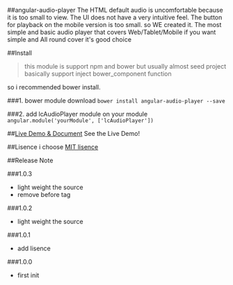 ##angular-audio-player
The HTML default audio is uncomfortable because it is too small to view. The UI does not have a very intuitive feel. The button for playback on the mobile version is too small. so WE created it. The most simple and basic audio player that covers Web/Tablet/Mobile if you want simple and All round cover it's good choice


##Install

>this module is support npm and bower
but usually almost seed project basically support 
inject bower_component function

so i recommended bower install.

###1. bower module download
`
bower install angular-audio-player --save
`

###2. add lcAudioPlayer module on your module
`
angular.module('yourModule', ['lcAudioPlayer'])
`

##[Live Demo & Document](https://polyglotm.github.io/angular-audio-player/)
See the Live Demo!



##Lisence
i choose [MIT lisence](https://opensource.org/licenses/MIT)

##Release Note

###1.0.3
* light weight the source
* remove before tag

###1.0.2
* light weight the source

###1.0.1
* add lisence

###1.0.0 
* first init
